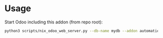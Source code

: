 # Usage

Start Odoo including this addon (from repo root):

```bash
python3 scripts/nix_odoo_web_server.py --db-name mydb --addon automation_oca
```
